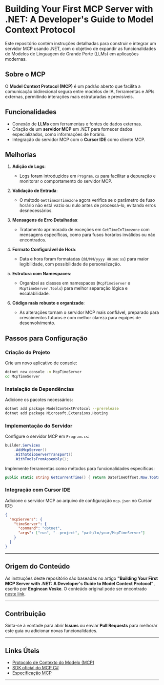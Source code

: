 # Building Your First MCP Server with .NET: A Developer's Guide to Model Context Protocol

Este repositório contém instruções detalhadas para construir e integrar um servidor MCP usando .NET, com o objetivo de expandir as funcionalidades de Modelos de Linguagem de Grande Porte (LLMs) em aplicações modernas.

## Sobre o MCP
O **Model Context Protocol (MCP)** é um padrão aberto que facilita a comunicação bidirecional segura entre modelos de IA, ferramentas e APIs externas, permitindo interações mais estruturadas e previsíveis.

## Funcionalidades
- Conexão de **LLMs** com ferramentas e fontes de dados externas.
- Criação de um **servidor MCP** em .NET para fornecer dados especializados, como informações de horário.
- Integração do servidor MCP com o **Cursor IDE** como cliente MCP.

## Melhorias

1. **Adição de Logs**:
   - Logs foram introduzidos em `Program.cs` para facilitar a depuração e monitorar o comportamento do servidor MCP.

2. **Validação de Entrada**:
   - O método `GetTimeInTimezone` agora verifica se o parâmetro de fuso horário não está vazio ou nulo antes de processá-lo, evitando erros desnecessários.

3. **Mensagens de Erro Detalhadas**:
   - Tratamento aprimorado de exceções em `GetTimeInTimezone` com mensagens específicas, como para fusos horários inválidos ou não encontrados.

4. **Formato Configurável de Hora**:
   - Data e hora foram formatadas (`dd/MM/yyyy HH:mm:ss`) para maior legibilidade, com possibilidade de personalização.

5. **Estrutura com Namespaces**:
   - Organizei as classes em namespaces (`McpTimeServer` e `McpTimeServer.Tools`) para melhor separação lógica e escalabilidade.

6. **Código mais robusto e organizado**:
   - As alterações tornam o servidor MCP mais confiável, preparado para crescimentos futuros e com melhor clareza para equipes de desenvolvimento.

## Passos para Configuração

### Criação do Projeto
Crie um novo aplicativo de console:
```bash
dotnet new console -n McpTimeServer
cd McpTimeServer
```

### Instalação de Dependências
Adicione os pacotes necessários:
```bash
dotnet add package ModelContextProtocol --prerelease
dotnet add package Microsoft.Extensions.Hosting
```

### Implementação do Servidor
Configure o servidor MCP em `Program.cs`:
```c#
builder.Services
    .AddMcpServer()
    .WithStdioServerTransport()
    .WithToolsFromAssembly();
```

Implemente ferramentas como métodos para funcionalidades específicas:
```c#
public static string GetCurrentTime() { return DateTimeOffset.Now.ToString(); }
```

### Integração com Cursor IDE
Adicione o servidor MCP ao arquivo de configuração `mcp.json` no Cursor IDE:
```json
{
  "mcpServers": {
    "timeServer": {
      "command": "dotnet",
      "args": ["run", "--project", "path/to/your/McpTimeServer"]
    }
  }
}
```

---

## Origem do Conteúdo
As instruções deste repositório são baseadas no artigo **"Building Your First MCP Server with .NET: A Developer's Guide to Model Context Protocol"**, escrito por **Engincan Veske**. O conteúdo original pode ser encontrado [neste link](https://engincanveske.substack.com/p/building-your-first-mcp-server-with).

---

## Contribuição
Sinta-se à vontade para abrir **Issues** ou enviar **Pull Requests** para melhorar este guia ou adicionar novas funcionalidades.

---

## Links Úteis
- [Protocolo de Contexto do Modelo (MCP)](https://www.anthropic.com/news/model-context-protocol)
- [SDK oficial do MCP C#](https://github.com/modelcontextprotocol/csharp-sdk)
- [Especificação MCP](https://github.com/modelcontextprotocol/specification)

---
